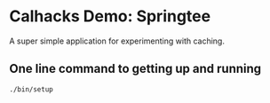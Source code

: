 # Calhacks Demo: Springtee

A super simple application for experimenting with caching.

## One line command to getting up and running

```bash
./bin/setup
```
